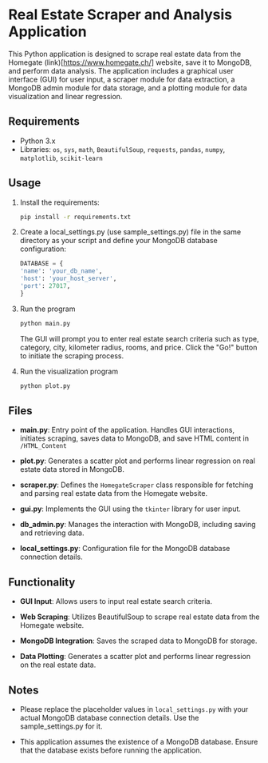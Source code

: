# Real Estate Scraper and Analysis Application

This Python application is designed to scrape real estate data from the Homegate (link)[https://www.homegate.ch/] website, save it to MongoDB, and perform data analysis. The application includes a graphical user interface (GUI) for user input, a scraper module for data extraction, a MongoDB admin module for data storage, and a plotting module for data visualization and linear regression.

## Requirements

- Python 3.x
- Libraries: `os`, `sys`, `math`, `BeautifulSoup`, `requests`, `pandas`, `numpy`, `matplotlib`, `scikit-learn`

## Usage

1. Install the requirements:

   ```bash
   pip install -r requirements.txt
   ```
2. Create a local_settings.py (use sample_settings.py) file in the same directory as your script and define your MongoDB database configuration:
    ```python
   DATABASE = {
    'name': 'your_db_name',
    'host': 'your_host_server',
    'port': 27017,
    }
   ```
3. Run the program
    ```bash
   python main.py
   ```
   The GUI will prompt you to enter real estate search criteria such as type, category, city, kilometer radius, rooms, and price. Click the "Go!" button to initiate the scraping process.
3. Run the visualization program
    ```bash
   python plot.py
   ```
## Files

- **main.py**: Entry point of the application. Handles GUI interactions, initiates scraping, saves data to MongoDB, and save HTML content in `/HTML_Content`

- **plot.py**: Generates a scatter plot and performs linear regression on real estate data stored in MongoDB.

- **scraper.py**: Defines the `HomegateScraper` class responsible for fetching and parsing real estate data from the Homegate website.

- **gui.py**: Implements the GUI using the `tkinter` library for user input.

- **db_admin.py**: Manages the interaction with MongoDB, including saving and retrieving data.

- **local_settings.py**: Configuration file for the MongoDB database connection details.


## Functionality

- **GUI Input**: Allows users to input real estate search criteria.

- **Web Scraping**: Utilizes BeautifulSoup to scrape real estate data from the Homegate website.

- **MongoDB Integration**: Saves the scraped data to MongoDB for storage.

- **Data Plotting**: Generates a scatter plot and performs linear regression on the real estate data.

## Notes

- Please replace the placeholder values in `local_settings.py` with your actual MongoDB database connection details. Use the sample_settings.py for it.

- This application assumes the existence of a MongoDB database. Ensure that the database exists before running the application.
